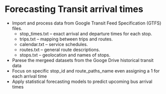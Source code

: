 # **Forecasting Transit arrival times**
- Import and process data from Google Transit Feed Specification (GTFS) files.
  - stop_times.txt – exact arrival and departure times for each stop.
  - trips.txt – mapping between trips and routes.
  - calendar.txt – service schedules.
  - routes.txt – general route descriptions.
  - stops.txt – geolocation and names of stops.
- Parese the mergeed datasets from the Googe Drive historical transit data
- Focus on specific stop_id and route_paths_name even assigning a 1 for each arrival time
- Apply statistical forecasting models to predict upcoming bus arrival times
